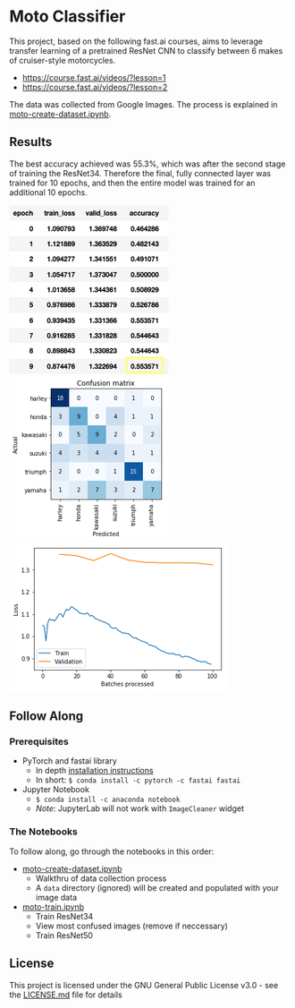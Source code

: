 # Moto Classifier
This project, based on the following fast.ai courses, aims to leverage transfer learning of a pretrained ResNet CNN to classify between 6 makes of cruiser-style motorcycles. 
- https://course.fast.ai/videos/?lesson=1
- https://course.fast.ai/videos/?lesson=2

The data was collected from Google Images. The process is explained in [moto-create-dataset.ipynb](moto-create-dataset.ipynb).

## Results
The best accuracy achieved was 55.3%, which was after the second stage of training the ResNet34. Therefore the final, fully connected layer was trained for 10 epochs, and then the entire model was trained for an additional 10 epochs.<br>

![](./media/metrics_resnet34.png) ![](./media/confusion_matrix_resnet34.png) ![](./media/plot_losses_resnet34.png)


## Follow Along
### Prerequisites
- PyTorch and fastai library
  - In depth [installation instructions](https://github.com/fastai/fastai/blob/master/README.md#installation)
  - In short: `$ conda install -c pytorch -c fastai fastai`
- Jupyter Notebook
  - `$ conda install -c anaconda notebook`
  - *Note*: JupyterLab will not work with `ImageCleaner` widget

### The Notebooks
To follow along, go through the notebooks in this order:
- [moto-create-dataset.ipynb](moto-create-dataset.ipynb)
  - Walkthru of data collection process
  - A `data` directory (ignored) will be created and populated with your image data
- [moto-train.ipynb](moto-train.ipynb)
  - Train ResNet34
  - View most confused images (remove if neccessary)
  - Train ResNet50

## License
This project is licensed under the GNU General Public License v3.0 - see the [LICENSE.md](LICENSE.md) file for details
